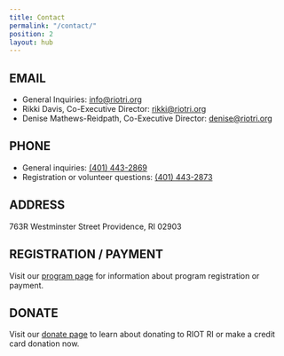 ```yaml
---
title: Contact
permalink: "/contact/"
position: 2
layout: hub
---
```


## EMAIL
* General Inquiries: [info@riotri.org](mailto:info@riotri.org)
* Rikki Davis, Co-Executive Director: [rikki@riotri.org](mailto:rikki@riotri.org)
* Denise Mathews-Reidpath, Co-Executive Director: [denise@riotri.org](mailto:denise@riotri.org)

## PHONE
* General inquiries: [(401) 443-2869](tel:4014432869)
* Registration or volunteer questions: [(401) 443-2873](tel:4014432873)

## ADDRESS
763R Westminster Street
Providence, RI 02903

## REGISTRATION / PAYMENT
Visit our [program page](http://riotri.org/programs/) for information about program registration or payment.

## DONATE
Visit our [donate page](http://riotri.org/get-involved/donate.html) to learn about donating to RIOT RI or make a credit card donation now.